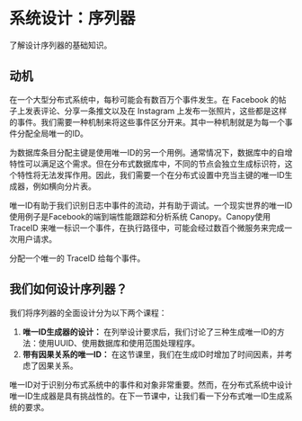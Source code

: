 # 系统设计：序列器
了解设计序列器的基础知识。

## 动机
在一个大型分布式系统中，每秒可能会有数百万个事件发生。在 Facebook 的帖子上发表评论、分享一条推文以及在 Instagram 上发布一张照片，这些都是这样的事件。我们需要一种机制来将这些事件区分开来。其中一种机制就是为每一个事件分配全局唯一的ID。

为数据库条目分配主键是使用唯一ID的另一个用例。通常情况下，数据库中的自增特性可以满足这个需求。但在分布式数据库中，不同的节点会独立生成标识符，这个特性将无法发挥作用。因此，我们需要一个在分布式设置中充当主键的唯一ID生成器，例如横向分片表。

唯一ID有助于我们识别日志中事件的流动，并有助于调试。一个现实世界的唯一ID使用例子是Facebook的端到端性能跟踪和分析系统 Canopy。Canopy使用 TraceID 来唯一标识一个事件，在执行路径中，可能会经过数百个微服务来完成一次用户请求。

分配一个唯一的 TraceID 给每个事件。

## 我们如何设计序列器？
我们将序列器的全面设计分为以下两个课程：

1. **唯一ID生成器的设计：** 在列举设计要求后，我们讨论了三种生成唯一ID的方法：使用UUID、使用数据库和使用范围处理程序。
2. **带有因果关系的唯一ID：** 在这节课里，我们在生成ID时增加了时间因素，并考虑了因果关系。

唯一ID对于识别分布式系统中的事件和对象非常重要。然而，在分布式系统中设计唯一ID生成器是具有挑战性的。在下一节课中，让我们看一下分布式唯一ID生成系统的要求。